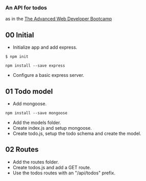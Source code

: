 ### An API for todos
as in the [The Advanced Web Developer Bootcamp](https://www.udemy.com/the-advanced-web-developer-bootcamp/)


## 00 Initial

* Initialize app and add express.
```
$ npm init
```

```
npm install --save express
```

* Configure a basic express server.


## 01 Todo model

* Add mongoose.

```
npm install --save mongoose
```

* Add the models folder.
* Create index.js and setup mongoose.
* Create todo.js, setup the todo schema and create the model.


## 02 Routes

* Add the routes folder.
* Create todos.js and add a GET route.
* Use the todos routes with an "/api/todos" prefix.
